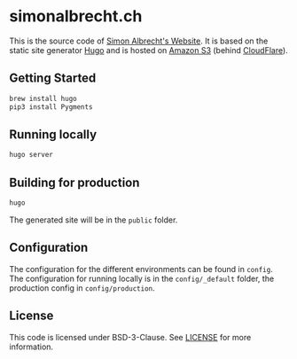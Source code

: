 # simonalbrecht.ch

This is the source code of [Simon Albrecht's Website](https://simonalbrecht.ch). It is based on the static site generator [Hugo](https://gohugo.io/) and is hosted on [Amazon S3](https://aws.amazon.com/s3/) (behind [CloudFlare](https://www.cloudflare.com/)).

## Getting Started

```bash
brew install hugo
pip3 install Pygments
```

## Running locally

```bash
hugo server
```

## Building for production
```bash
hugo
```

The generated site will be in the `public` folder.

## Configuration
The configuration for the different environments can be found in `config`. The configuration for running locally is in the `config/_default` folder, the production config in `config/production`.

## License
This code is licensed under BSD-3-Clause. See [LICENSE](LICENSE) for more information.